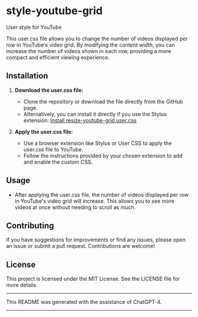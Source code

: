 # style-youtube-grid

User style for YouTube

This user.css file allows you to change the number of videos displayed per row in YouTube's video grid. By modifying the content width, you can increase the number of videos shown in each row, providing a more compact and efficient viewing experience.

## Installation

1. **Download the user.css file:**
   - Clone the repository or download the file directly from the GitHub page.
   - Alternatively, you can install it directly if you use the Stylus extension:
     [Install resize-youtube-grid.user.css](https://github.com/Igusy/style-youtube-grid/raw/main/resize-youtube-grid.user.css)

2. **Apply the user.css file:**
   - Use a browser extension like Stylus or User CSS to apply the user.css file to YouTube.
   - Follow the instructions provided by your chosen extension to add and enable the custom CSS.

## Usage

- After applying the user.css file, the number of videos displayed per row in YouTube's video grid will increase. This allows you to see more videos at once without needing to scroll as much.

## Contributing

If you have suggestions for improvements or find any issues, please open an issue or submit a pull request. Contributions are welcome!

## License

This project is licensed under the MIT License. See the LICENSE file for more details.

---

This README was generated with the assistance of ChatGPT-4.

---
